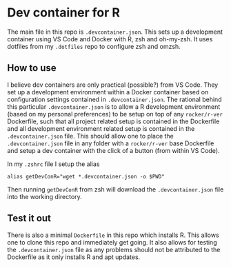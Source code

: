 # Dev container for R

The main file in this repo is `.devcontainer.json`. This sets up a development container using VS Code and Docker with R, zsh and oh-my-zsh. It uses dotfiles from my `.dotfiles` repo to configure zsh and omzsh. 

## How to use

I believe dev containers are only practical (possible?) from VS Code. They set up a development environment within a Docker container based on configuration settings contained in `.devcontainer.json`. The rational behind this particular `.devcontainer.json` is to allow a R development environment (based on my personal preferences) to be setup on top of any `rocker/r-ver` Dockerfile, such that all project related setup is contained in the Dockerfile and all development environment related setup is contained in the `.devcontainer.json` file. This should allow one to place the `.devcontainer.json` file in any folder with a `rocker/r-ver` base Dockerfile and setup a dev container with the click of a button (from within VS Code). 

In my `.zshrc` file I setup the alias 

```shell
alias getDevConR="wget *.devcontainer.json -o $PWD"
```

Then running `getDevConR` from zsh will download the `.devcontainer.json` file into the working directory.


## Test it out

There is also a minimal `Dockerfile` in this repo which installs R. This allows one to clone this repo and immediately get going. It also allows for testing the `.devcontainer.json` file as any problems should not be attributed to the Dockerfile as it only installs R and apt updates.





